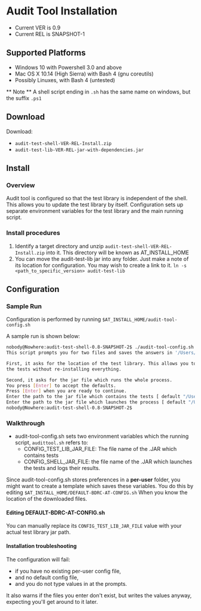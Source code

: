 #  Audit Tool Installation

- Current VER is 0.9
- Current REL is SNAPSHOT-1

## Supported Platforms

- Windows 10 with Powershell 3.0 and above
- Mac OS X 10.14 (High Sierra) with Bash 4 (gnu coreutils)
- Possibly Linuxes, with Bash 4 (untested)

** Note ** A shell script ending in `.sh` has the same name on windows, but the suffix `.ps1` 

## Download
Download:
- `audit-test-shell-VER-REL-Install.zip`
- `audit-test-lib-VER-REL-jar-with-dependencies.jar`

## Install
### Overview
Audit tool is configured so that the test library is independent of the shell. This allows you to update the test
library by itself. Configuration sets up separate environment variables for the test library and the main running script.

### Install procedures
1. Identify a target directory and unzip `audit-test-shell-VER-REL-Install.zip` into it. This directory will be known as AT_INSTALL_HOME
2. You can move the audit-test-lib jar into any folder. Just make a note of its location for configuration. You may wish to create a link to it. `ln -s <path_to_specific_version> audit-test-lib`

## Configuration
### Sample Run

Configuration is performed by running `$AT_INSTALL_HOME/audit-tool-config.sh`


A sample run is shown below:

 ```bash
nobody@Nowhere:audit-test-shell-0.8-SNAPSHOT-2$ ./audit-tool-config.sh
This script prompts you for two files and saves the answers in '/Users/nobody/.config/bdrc/auditTool/config\'.

First, it asks for the location of the test library. This allows you to update
the tests without re-installing everything.

Second, it asks for the jar file which runs the whole process.
You press [Enter] to accept the defaults.
Press [Enter] when you are ready to continue.
Enter the path to the jar file which contains the tests [ default "/Users/djt/bin/am/at/audit-test-lib-0.8-SNAPSHOT-2-jar-with-dependencies.jar" ]?
Enter the path to the jar file which launches the process [ default "/Users/djt/bin/am/at/audit-test-shell-0.8-SNAPSHOT-2/audit-test-shell-0.8-SNAPSHOT-2.jar" ]?
nobody@Nowhere:audit-test-shell-0.8-SNAPSHOT-2$
```

### Walkthrough
- audit-tool-config.sh sets two environment variables which the running script, `audittool.sh` refers to:
  - CONFIG_TEST_LIB_JAR_FILE: The file name of the .JAR which contains tests
  - CONFIG_SHELL_JAR_FILE: the file name of the .JAR which launches the tests and logs their results.

Since audit-tool-config.sh stores preferences in a **per-user** folder, you might want to create a template which saves these variables.
You do this by editing `$AT_INSTALL_HOME/DEFAULT-BDRC-AT-CONFIG.sh` When you know the location of the  downloaded files.

#### Editing DEFAULT-BDRC-AT-CONFIG.sh
You can
manually replace its `CONFIG_TEST_LIB_JAR_FILE` value with your actual test library jar path.

#### Installation troubleshooting

The configuration will fail:
- if you have no existing per-user config file,
- and no default config file,
- and you do not type values in at the prompts.

It also warns if the files you enter don't exist, but writes the values anyway, expecting you'll get around to it later.
